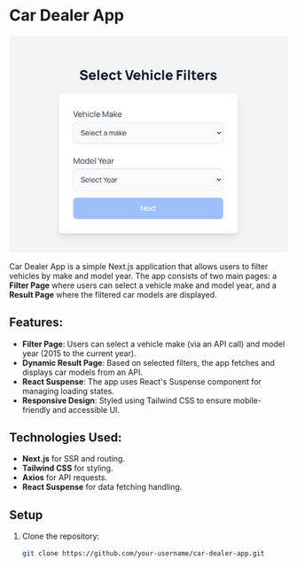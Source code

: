 # Car Dealer App

![Sreenshot](https://github.com/seggaz/car-dealer-app/blob/master/image.png)

Car Dealer App is a simple Next.js application that allows users to filter vehicles by make and model year. The app consists of two main pages: a **Filter Page** where users can select a vehicle make and model year, and a **Result Page** where the filtered car models are displayed.

## Features:

- **Filter Page**: Users can select a vehicle make (via an API call) and model year (2015 to the current year).
- **Dynamic Result Page**: Based on selected filters, the app fetches and displays car models from an API.
- **React Suspense**: The app uses React's Suspense component for managing loading states.
- **Responsive Design**: Styled using Tailwind CSS to ensure mobile-friendly and accessible UI.

## Technologies Used:

- **Next.js** for SSR and routing.
- **Tailwind CSS** for styling.
- **Axios** for API requests.
- **React Suspense** for data fetching handling.

## Setup

1. Clone the repository:
   ```bash
   git clone https://github.com/your-username/car-dealer-app.git
   ```

